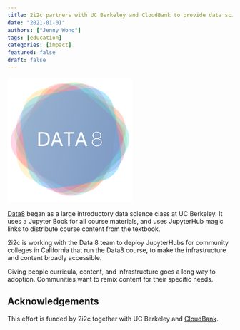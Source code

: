 ```yaml
---
title: 2i2c partners with UC Berkeley and CloudBank to provide data science education hubs for community colleges in California
date: "2021-01-01"
authors: ["Jenny Wong"]
tags: [education]
categories: [impact]
featured: false
draft: false
---
```


![Data8 logo](cover-featured.png "[Data8](https://github.com/data-8). MIT licensed.")

[Data8](https://www.data8.org/) began as a large introductory data science class at UC Berkeley. It uses a Jupyter Book for all course materials, and uses JupyterHub magic links to distribute course content from the textbook.

2i2c is working with the Data 8 team to deploy JupyterHubs for community colleges in California that run the Data8 course, to make the infrastructure and content broadly accessible.

Giving people curricula, content, and infrastructure goes a long way to adoption. Communities want to remix content for their specific needs.

## Acknowledgements

This effort is funded by 2i2c together with UC Berkeley and [CloudBank](https://www.cloudbank.org/about).